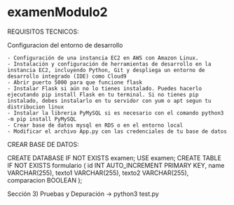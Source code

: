 # examenModulo2

REQUISITOS TECNICOS:

Configuracion del entorno de desarrollo

	- Configuración de una instancia EC2 en AWS con Amazon Linux.
	- Instalación y configuración de herramientas de desarrollo en la instancia EC2, incluyendo Python, Git y despliega un entorno de desarrollo integrado (IDE) como Cloud9
	- Abrir puerto 5000 para que funcione flask
	- Instalar Flask si aún no lo tienes instalado. Puedes hacerlo ejecutando pip install Flask en tu terminal. Si no tienes pip instalado, debes instalarlo en tu servidor con yum o apt segun tu distribucion linux
	- Instalar la libreria PyMySQL si es necesario con el comando python3 -m pip install PyMySQL
	- Crear base de datos mysql en RDS o en el entorno local
	- Modificar el archivo App.py con las credenciales de tu base de datos

CREAR BASE DE DATOS:

CREATE DATABASE IF NOT EXISTS examen;
USE examen;
CREATE TABLE IF NOT EXISTS formulario (
     id INT AUTO_INCREMENT PRIMARY KEY,
     name VARCHAR(255),
     texto1 VARCHAR(255),
     texto2 VARCHAR(255),
     comparacion BOOLEAN
 );


Sección 3) Pruebas y Depuración ->  python3 test.py
